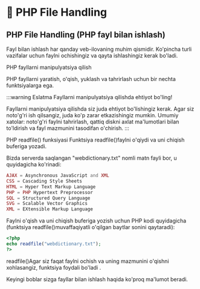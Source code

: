 # 📔 PHP File Handling

## PHP File Handling (PHP fayl bilan ishlash)

Fayl bilan ishlash har qanday veb-ilovaning muhim qismidir. Ko'pincha turli vazifalar uchun faylni ochishingiz va qayta ishlashingiz kerak bo'ladi.

PHP fayllarni manipulyatsiya qilish

PHP fayllarni yaratish, o'qish, yuklash va tahrirlash uchun bir nechta funktsiyalarga ega.

:::warning Eslatma 
Fayllarni manipulyatsiya qilishda ehtiyot bo'ling!

Fayllarni manipulyatsiya qilishda siz juda ehtiyot bo'lishingiz kerak.
Agar siz noto'g'ri ish qilsangiz, juda ko'p zarar etkazishingiz mumkin. Umumiy xatolar: noto'g'ri faylni tahrirlash, qattiq diskni axlat ma'lumotlari bilan to'ldirish va fayl mazmunini tasodifan o'chirish.
:::

PHP readfile() funksiyasi
Funktsiya readfile()faylni o'qiydi va uni chiqish buferiga yozadi.

Bizda serverda saqlangan "webdictionary.txt" nomli matn fayli bor, u quyidagicha ko'rinadi:

```php
AJAX = Asynchronous JavaScript and XML
CSS = Cascading Style Sheets
HTML = Hyper Text Markup Language
PHP = PHP Hypertext Preprocessor
SQL = Structured Query Language
SVG = Scalable Vector Graphics
XML = EXtensible Markup Language
```

Faylni o'qish va uni chiqish buferiga yozish uchun PHP kodi quyidagicha (funktsiya readfile()muvaffaqiyatli o'qilgan baytlar sonini qaytaradi):

```php
<?php
echo readfile("webdictionary.txt");
?>
```

readfile()Agar siz faqat faylni ochish va uning mazmunini o'qishni xohlasangiz, funktsiya foydali bo'ladi .

Keyingi boblar sizga fayllar bilan ishlash haqida ko'proq ma'lumot beradi.
























